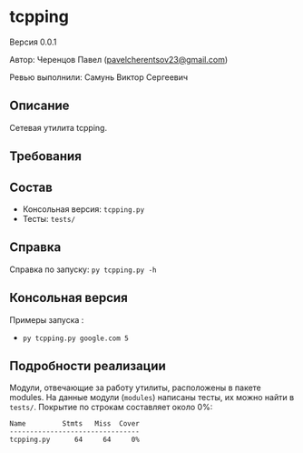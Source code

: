 ﻿# tcpping

Версия 0.0.1

Автор: Черенцов Павел (pavelcherentsov23@gmail.com)

Ревью выполнили: Самунь Виктор Сергеевич


## Описание
Сетевая утилита tcpping.

## Требования


## Состав
* Консольная версия: `tcpping.py`
* Тесты: `tests/` 


## Справка
Справка по запуску: `py tcpping.py -h`

## Консольная версия
Примеры запуска : 
* `py tcpping.py google.com 5`


## Подробности реализации
Модули, отвечающие за работу утилиты, расположены в пакете modules.
На данные модули (`modules`) написаны тесты, их можно найти в `tests/`.
Покрытие по строкам составляет около 0%:

    Name         Stmts   Miss  Cover
    --------------------------------
    tcpping.py      64     64     0%



